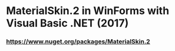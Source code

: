 # MaterialSkin.2 in WinForms with Visual Basic .NET (2017)
### https://www.nuget.org/packages/MaterialSkin.2
